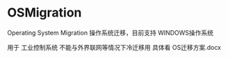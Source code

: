 # OSMigration
Operating System Migration 操作系统迁移，目前支持 WINDOWS操作系统

用于 工业控制系统 不能与外界联网等情况下冷迁移用
具体看 OS迁移方案.docx 


